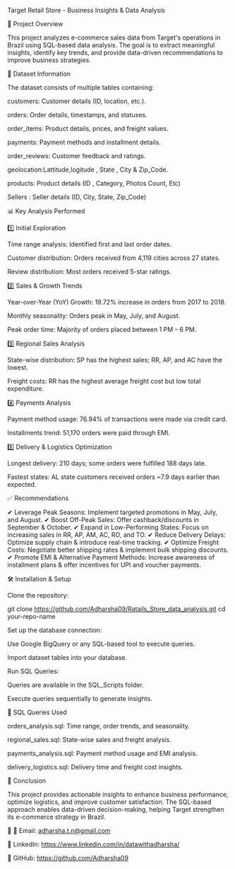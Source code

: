 Target Retail Store - Business Insights & Data Analysis

📌 Project Overview

This project analyzes e-commerce sales data from Target's operations in Brazil using SQL-based data analysis. The goal is to extract meaningful insights, identify key trends, and provide data-driven recommendations to improve business strategies.

📂 Dataset Information

The dataset consists of multiple tables containing:

customers: Customer details (ID, location, etc.).

orders: Order details, timestamps, and statuses.

order_items: Product details, prices, and freight values.

payments: Payment methods and installment details.

order_reviews: Customer feedback and ratings.

geolocation:Lattitude,logitude , State , City & Zip_Code.

products: Product details (ID , Category, Photos Count, Etc)

Sellers : Seller details (ID, City, State, Zip_Code)

📊 Key Analysis Performed

1️⃣ Initial Exploration

Time range analysis: Identified first and last order dates.

Customer distribution: Orders received from 4,119 cities across 27 states.

Review distribution: Most orders received 5-star ratings.

2️⃣ Sales & Growth Trends

Year-over-Year (YoY) Growth: 19.72% increase in orders from 2017 to 2018.

Monthly seasonality: Orders peak in May, July, and August.

Peak order time: Majority of orders placed between 1 PM – 6 PM.

3️⃣ Regional Sales Analysis

State-wise distribution: SP has the highest sales; RR, AP, and AC have the lowest.

Freight costs: RR has the highest average freight cost but low total expenditure.

4️⃣ Payments Analysis

Payment method usage: 76.94% of transactions were made via credit card.

Installments trend: 51,170 orders were paid through EMI.

5️⃣ Delivery & Logistics Optimization

Longest delivery: 210 days; some orders were fulfilled 188 days late.

Fastest states: AL state customers received orders ~7.9 days earlier than expected.

✅ Recommendations

✔ Leverage Peak Seasons: Implement targeted promotions in May, July, and August.
✔ Boost Off-Peak Sales: Offer cashback/discounts in September & October.
✔ Expand in Low-Performing States: Focus on increasing sales in RR, AP, AM, AC, RO, and TO.
✔ Reduce Delivery Delays: Optimize supply chain & introduce real-time tracking.
✔ Optimize Freight Costs: Negotiate better shipping rates & implement bulk shipping discounts.
✔ Promote EMI & Alternative Payment Methods: Increase awareness of installment plans & offer incentives for UPI and voucher payments.

🛠️ Installation & Setup

Clone the repository:

git clone https://github.com/Adharsha09/Ratails_Store_data_analysis.git
cd your-repo-name

Set up the database connection:

Use Google BigQuery or any SQL-based tool to execute queries.

Import dataset tables into your database.

Run SQL Queries:

Queries are available in the SQL_Scripts folder.

Execute queries sequentially to generate insights.

📜 SQL Queries Used

orders_analysis.sql: Time range, order trends, and seasonality.

regional_sales.sql: State-wise sales and freight analysis.

payments_analysis.sql: Payment method usage and EMI analysis.

delivery_logistics.sql: Delivery time and freight cost insights.

🎯 Conclusion

This project provides actionable insights to enhance business performance, optimize logistics, and improve customer satisfaction. The SQL-based approach enables data-driven decision-making, helping Target strengthen its e-commerce strategy in Brazil.

📌 
📧 Email: adharsha.t.n@gmail.com

🔗 LinkedIn: https://www.linkedin.com/in/datawithadharsha/

🐙 GitHub: https://github.com/Adharsha09


 

